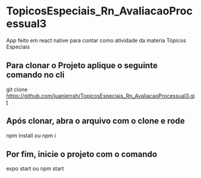 # TopicosEspeciais_Rn_AvaliacaoProcessual3
App feito em react native para contar como atividade da materia Tópicos Especiais

## Para clonar o Projeto aplique o seguinte comando no cli
git clone https://github.com/juanjerrah/TopicosEspeciais_Rn_AvaliacaoProcessual3.git

## Após clonar, abra o arquivo com o clone e rode
  npm install ou npm i

## Por fim, inicie o projeto com o comando
  expo start ou npm start
